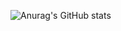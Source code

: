 ![Anurag's GitHub stats](https://github-readme-stats.vercel.app/api?username=mojtaba-jsx&show_icons=true&theme=radical)

